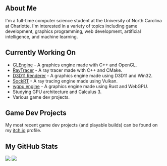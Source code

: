 ## About Me
I'm a full-time computer science student at the University of North Carolina at Charlotte. I'm interested in a variety of topics including game development, graphics programming, web development, artificial intelligence, and machine learning.

## Currently Working On
* [GLEngine](https://github.com/odesai840/GLEngine) - A graphics engine made with C++ and OpenGL.
* [RayTracer](https://github.com/odesai840/RayTracer) - A ray tracer made with C++ and CMake.
* [D3D11 Renderer](https://github.com/odesai840/D3D11-Renderer) - A graphics engine made using D3D11 and Win32.
* [SockRT](https://github.com/odesai840/SockRT) - A ray tracing engine made using Vulkan.
* [wgpu engine](https://github.com/odesai840/wgpu-engine) - A graphics engine made using Rust and WebGPU.
* Studying GPU architecture and Calculus 3.
* Various game dev projects.

## Game Dev Projects
My most recent game dev projects (and playable builds) can be found on my [itch.io](https://sock8416.itch.io/) profile.

## My GitHub Stats
![](https://github-readme-stats.vercel.app/api?username=odesai840)
![](https://github-readme-stats.vercel.app/api/top-langs/?username=odesai840&show_icons=true&locale=en&layout=compact)

